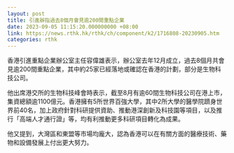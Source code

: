 ```yaml
---
layout: post
title: 引進辦指過去8個月會見逾200間重點企業
date: 2023-09-05 11:15:20.000000000 +08:00
link: https://news.rthk.hk/rthk/ch/component/k2/1716808-20230905.htm
categories: rthk
---
```


香港引進重點企業辦公室主任容偉雄表示，辦公室去年12月成立，過去8個月共會見逾200間重點企業，其中約25家已經落地或確認在香港的計劃，部分是生物科技公司。

他出席港交所的生物科技峰會時表示，截至8月有逾60間生物科技公司在港上市，集資總額逾1100億元。香港擁有5所世界百強大學，其中2所大學的醫學院躋身世界前40名，加上政府針對科研提供資助、推動港深創新及科技園等項目，以及推行「高端人才通行證」等，均有利推動更多科研項目轉化為成果。

他又提到，大灣區和東盟等市場均龐大，認為香港可以在有關方面的醫療技術、藥物和設備發展上付出更大努力。
